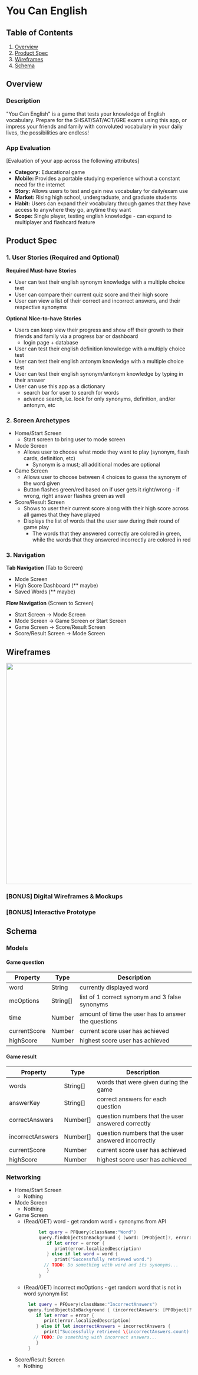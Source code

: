 # You Can English

## Table of Contents
1. [Overview](#Overview)
1. [Product Spec](#Product-Spec)
1. [Wireframes](#Wireframes)
2. [Schema](#Schema)

## Overview
### Description

"You Can English" is a game that tests your knowledge of English vocabulary. Prepare for the SHSAT/SAT/ACT/GRE exams using this app, or impress your friends and family with convoluted vocabulary in your daily lives, the possibilities are endless!

### App Evaluation
[Evaluation of your app across the following attributes]
- **Category:** Educational game
- **Mobile:** Provides a portable studying experience without a constant need for the internet
- **Story:** Allows users to test and gain new vocabulary for daily/exam use
- **Market:** Rising high school, undergraduate, and graduate students
- **Habit:** Users can expand their vocabulary through games that they have access to anywhere they go, anytime they want
- **Scope:** Single player, testing english knowledge - can expand to multiplayer and flashcard feature

## Product Spec

### 1. User Stories (Required and Optional)

**Required Must-have Stories**

* User can test their english synonym knowledge with a multiple choice test
* User can compare their current quiz score and their high score
* User can view a list of their correct and incorrect answers, and their respective synonyms

**Optional Nice-to-have Stories**

* Users can keep view their progress and show off their growth to their friends and family via a progress bar or dashboard
    * login page + database
* User can test their english definition knowledge with a multiply choice test
* User can test their english antonym knowledge with a multiple choice test
* User can test their english synonym/antonym knowledge by typing in their answer
* User can use this app as a dictionary
    * search bar for user to search for words
    * advance search, i.e. look for only synonyms, definition, and/or antonym, etc

### 2. Screen Archetypes

* Home/Start Screen
   * Start screen to bring user to mode screen 
* Mode Screen
   * Allows user to choose what mode they want to play (synonym, flash cards, definition, etc)
       * Synonym is a must; all additional modes are optional
* Game Screen
   * Allows user to choose between 4 choices to guess the synonym of the word given
   * Button flashes green/red based on if user gets it right/wrong - if wrong, right answer flashes green as well
* Score/Result Screen
   * Shows to user their current score along with their high score across all games that they have played
   * Displays the list of words that the user saw during their round of game play
       * The words that they answered correctly are colored in green, while the words that they answered incorrectly are colored in red
   
### 3. Navigation

**Tab Navigation** (Tab to Screen)

* Mode Screen
* High Score Dashboard (** maybe)
* Saved Words (** maybe)

**Flow Navigation** (Screen to Screen)

* Start Screen -> Mode Screen 
* Mode Screen -> Game Screen or Start Screen
* Game Screen -> Score/Result Screen
* Score/Result Screen -> Mode Screen

## Wireframes
<img src="https://github.com/EngWish/you-can-english/blob/main/wireframe/owo_draft1.jpg" width=600>

### [BONUS] Digital Wireframes & Mockups

### [BONUS] Interactive Prototype

## Schema 
### Models

#### Game question
| Property      | Type     | Description |
| ------------- | -------- | ------------|
| word          | String   | currently displayed word  |
| mcOptions     | String[] | list of 1 correct synonym and 3 false synonyms|
| time          | Number   | amount of time the user has to answer the questions|
| currentScore  | Number   | current score user has achieved    |
| highScore     | Number   | highest score user has achieved    |

#### Game result

| Property      | Type     | Description |
| ------------- | -------- | ------------|
| words         | String[] | words that were given during the game|
| answerKey     | String[] | correct answers for each question |
| correctAnswers | Number[] | question numbers that the user answered correctly |
| incorrectAnswers | Number[] | question numbers that the user answered incorrectly |
| currentScore  | Number   | current score user has achieved    |
| highScore     | Number   | highest score user has achieved    |

### Networking

* Home/Start Screen 
    * Nothing
* Mode Screen
    * Nothing
* Game Screen
    * (Read/GET) word - get random word + synonyms from API
    ```swift
             let query = PFQuery(className:"Word")
             query.findObjectsInBackground { (word: [PFObject]?, error: Error?) in
                if let error = error { 
                   print(error.localizedDescription)
                } else if let word = word {
                   print("Successfully retrieved word.")
               // TODO: Do something with word and its synonyms...
                }
             }
    ```
    * (Read/GET) incorrect mcOptions - get random word that is not in word synonym list
    ```swift
         let query = PFQuery(className:"IncorrectAnswers")
         query.findObjectsInBackground { (incorrectAnswers: [PFObject]?, error: Error?) in
            if let error = error { 
               print(error.localizedDescription)
            } else if let incorrectAnswers = incorrectAnswers {
               print("Successfully retrieved \(incorrectAnswers.count) incorrect answers.")
           // TODO: Do something with incorrect answers...
            }
         }
    ```
* Score/Result Screen
    * Nothing
